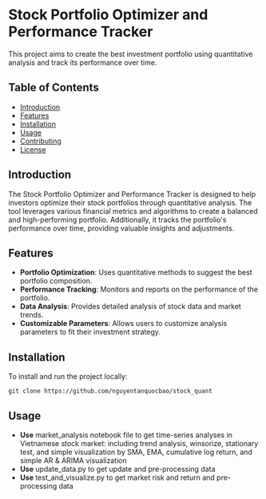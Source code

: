 # Stock Portfolio Optimizer and Performance Tracker

This project aims to create the best investment portfolio using quantitative analysis and track its performance over time.

## Table of Contents
- [Introduction](#introduction)
- [Features](#features)
- [Installation](#installation)
- [Usage](#usage)
- [Contributing](#contributing)
- [License](#license)

## Introduction
The Stock Portfolio Optimizer and Performance Tracker is designed to help investors optimize their stock portfolios through quantitative analysis. The tool leverages various financial metrics and algorithms to create a balanced and high-performing portfolio. Additionally, it tracks the portfolio's performance over time, providing valuable insights and adjustments.

## Features
- **Portfolio Optimization**: Uses quantitative methods to suggest the best portfolio composition.
- **Performance Tracking**: Monitors and reports on the performance of the portfolio.
- **Data Analysis**: Provides detailed analysis of stock data and market trends.
- **Customizable Parameters**: Allows users to customize analysis parameters to fit their investment strategy.

## Installation
To install and run the project locally:
```shell
git clone https://github.com/nguyentanquocbao/stock_quant
```
## Usage
- **Use** market_analysis notebook file to get time-series analyses in Vietnamese stock market: including trend analysis, winsorize, stationary test, and simple visualization by SMA, EMA, cumulative log return, and simple AR & ARIMA visualization
- **Use** update_data.py to get update and pre-processing data
- **Use** test_and_visualize.py to get market risk and return and pre-processing data


